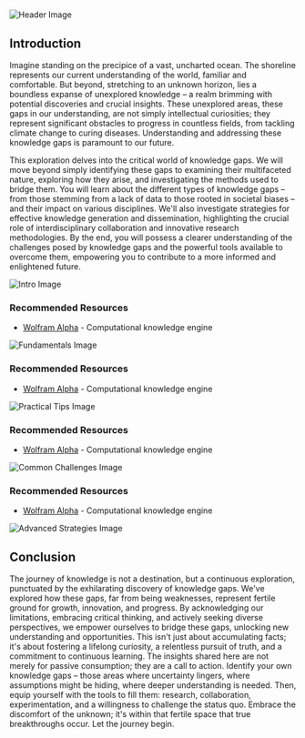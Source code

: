 # 


![Header Image](https://fal.media/files/koala/ZEtYfyDLg1GEYf939gfEa.png)

## Introduction
Imagine standing on the precipice of a vast, uncharted ocean.  The shoreline represents our current understanding of the world, familiar and comfortable. But beyond, stretching to an unknown horizon, lies a boundless expanse of unexplored knowledge – a realm brimming with potential discoveries and crucial insights.  These unexplored areas, these gaps in our understanding, are not simply intellectual curiosities; they represent significant obstacles to progress in countless fields, from tackling climate change to curing diseases.  Understanding and addressing these knowledge gaps is paramount to our future.

This exploration delves into the critical world of knowledge gaps.  We will move beyond simply identifying these gaps to examining their multifaceted nature, exploring how they arise, and investigating the methods used to bridge them.  You will learn about the different types of knowledge gaps – from those stemming from a lack of data to those rooted in societal biases – and their impact on various disciplines.  We'll also investigate strategies for effective knowledge generation and dissemination, highlighting the crucial role of interdisciplinary collaboration and innovative research methodologies.  By the end, you will possess a clearer understanding of the challenges posed by knowledge gaps and the powerful tools available to overcome them, empowering you to contribute to a more informed and enlightened future.


![Intro Image](https://fal.media/files/monkey/RFyMl7hw2UjmQkY5WtdNv.png)



### Recommended Resources
- [Wolfram Alpha](https://www.wolframalpha.com/) - Computational knowledge engine


![Fundamentals Image](https://fal.media/files/penguin/1ZIXQJPBN4DmQeROdJROK.png)



### Recommended Resources
- [Wolfram Alpha](https://www.wolframalpha.com/) - Computational knowledge engine


![Practical Tips Image](https://fal.media/files/elephant/sjpH_1ntWcouVtiUACOng.png)



### Recommended Resources
- [Wolfram Alpha](https://www.wolframalpha.com/) - Computational knowledge engine


![Common Challenges Image](https://fal.media/files/monkey/w1wrBnW-jR33om7FYQbhN.png)



### Recommended Resources
- [Wolfram Alpha](https://www.wolframalpha.com/) - Computational knowledge engine


![Advanced Strategies Image](https://fal.media/files/zebra/0xabudnZ5ox2jHOyvqXK1.png)

## Conclusion
The journey of knowledge is not a destination, but a continuous exploration, punctuated by the exhilarating discovery of knowledge gaps.  We've explored how these gaps, far from being weaknesses, represent fertile ground for growth, innovation, and progress.  By acknowledging our limitations, embracing critical thinking, and actively seeking diverse perspectives, we empower ourselves to bridge these gaps, unlocking new understanding and opportunities.  This isn't just about accumulating facts; it's about fostering a lifelong curiosity, a relentless pursuit of truth, and a commitment to continuous learning.  The insights shared here are not merely for passive consumption; they are a call to action.  Identify your own knowledge gaps – those areas where uncertainty lingers, where assumptions might be hiding, where deeper understanding is needed. Then, equip yourself with the tools to fill them: research, collaboration, experimentation, and a willingness to challenge the status quo.  Embrace the discomfort of the unknown; it's within that fertile space that true breakthroughs occur.  Let the journey begin.

